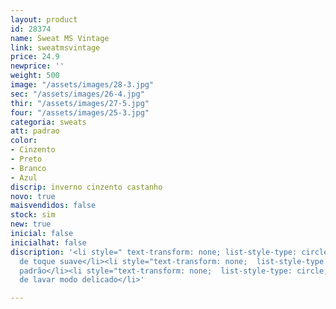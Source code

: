 ```yaml
---
layout: product
id: 28374
name: Sweat MS Vintage
link: sweatmsvintage
price: 24.9
newprice: ''
weight: 500
image: "/assets/images/28-3.jpg"
sec: "/assets/images/26-4.jpg"
thir: "/assets/images/27-5.jpg"
four: "/assets/images/25-3.jpg"
categoria: sweats
att: padrao
color:
- Cinzento
- Preto
- Branco
- Azul
discrip: inverno cinzento castanho
novo: true
maisvendidos: false
stock: sim
new: true
inicial: false
inicialhat: false
discription: '<li style=" text-transform: none; list-style-type: circle; ">Tecido
  de toque suave</li><li style="text-transform: none;  list-style-type: circle; ">Sweat
  padrão</li><li style="text-transform: none;  list-style-type: circle; ">Máquina
  de lavar modo delicado</li>'

---
```


